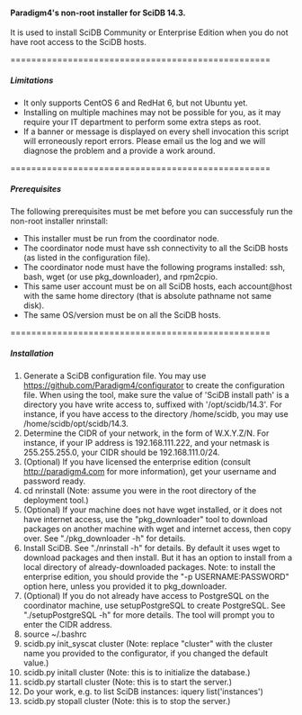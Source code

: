#### Paradigm4's non-root installer for SciDB 14.3. ####

It is used to install SciDB Community or Enterprise Edition when you do not have root access to the SciDB hosts.

==================================================
##### Limitations #####

* It only supports CentOS 6 and RedHat 6, but not Ubuntu yet.
* Installing on multiple machines may not be possible for you, as it may require your IT department to perform some extra steps as root.
* If a banner or message is displayed on every shell invocation this script will erroneously report errors.
  Please email us the log and we will diagnose the problem and a provide a work around.

==================================================
##### Prerequisites #####

The following prerequisites must be met before you can successfuly run the non-root installer nrinstall:

* This installer must be run from the coordinator node.
* The coordinator node must have ssh connectivity to all the SciDB hosts (as listed in the configuration file).
* The coordinator node must have the following programs installed: ssh, bash, wget (or use pkg_downloader), and rpm2cpio.
* This same user account must be on all SciDB hosts, each account@host with the same home directory (that is absolute pathname not same disk).
* The same OS/version must be on all the SciDB hosts.

==================================================
##### Installation #####

1. Generate a SciDB configuration file. You may use https://github.com/Paradigm4/configurator to create the configuration file. When using the tool, make sure the value of 'SciDB install path' is a directory you have write access to, suffixed with '/opt/scidb/14.3'. For instance, if you have access to the directory /home/scidb, you may use /home/scidb/opt/scidb/14.3. 
2. Determine the CIDR of your network, in the form of W.X.Y.Z/N. For instance, if your IP address is 192.168.111.222, and your netmask is 255.255.255.0, your CIDR should be 192.168.111.0/24.
3. (Optional) If you have licensed the enterprise edition (consult http://paradigm4.com for more information), get your username and password ready.
4. cd nrinstall (Note: assume you were in the root directory of the deployment tool.)
5. (Optional) If your machine does not have wget installed, or it does not have internet access, use the "pkg_downloader" tool to download packages on another machine with wget and internet access, then copy over. See "./pkg_downloader -h" for details.
6. Install SciDB. See "./nrinstall -h" for details. By default it uses wget to download packages and then install. But it has an option to install from a local directory of already-downloaded packages. Note: to install the enterprise edition, you should provide the "-p USERNAME:PASSWORD" option here, unless you provided it to pkg_downloader.
7. (Optional) If you do not already have access to PostgreSQL on the coordinator machine, use setupPostgreSQL to create PostgreSQL. See "./setupPostgreSQL -h" for more details. The tool will prompt you to enter the CIDR address.
8. source ~/.bashrc
9. scidb.py init_syscat cluster   (Note: replace "cluster" with the cluster name you provided to the configurator, if you changed the default value.)
10. scidb.py initall cluster    (Note: this is to initialize the database.)
11. scidb.py startall cluster   (Note: this is to start the server.)
12. Do your work, e.g. to list SciDB instances: iquery list('instances')
13. scidb.py stopall cluster   (Note: this is to stop the server.)

